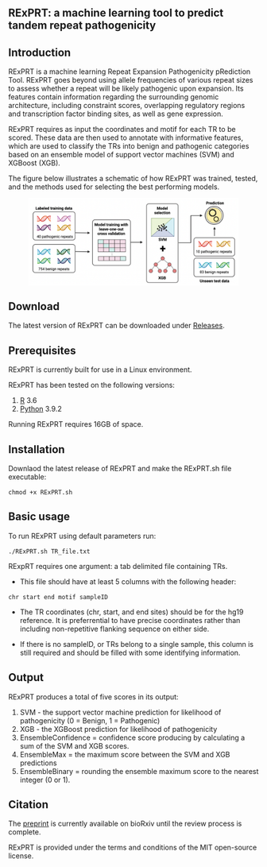 ## RExPRT: a machine learning tool to predict tandem repeat pathogenicity

## Introduction

RExPRT is a machine learning Repeat Expansion Pathogenicity pRediction Tool. RExPRT goes beyond using allele frequencies of various repeat sizes to assess whether a repeat will be likely pathogenic upon expansion. Its features contain information regarding the surrounding genomic architecture, including constraint scores, overlapping regulatory regions and transcription factor binding sites, as well as gene expression. 

RExPRT requires as input the coordinates and motif for each TR to be scored. These data are then used to annotate with informative features, which are used to classify the TRs into benign and pathogenic categories based on an ensemble model of support vector machines (SVM) and XGBoost (XGB). 

The figure below illustrates a schematic of how RExPRT was trained, tested, and the methods used for selecting the best performing models.

<figure>
  <p align="center">
  <img src="Figures/Fig1.png" width="700" align="center">
  </p>
</figure>


## Download

The latest version of RExPRT can be downloaded under [Releases](https://github.com/ZuchnerLab/RExPRT/releases).


## Prerequisites

RExPRT is currently built for use in a Linux environment. 

RExPRT has been tested on the following versions:
1. [R](https://www.r-project.org) 3.6
2. [Python](https://www.python.org/downloads/) 3.9.2

Running RExPRT requires 16GB of space.


## Installation

Downlaod the latest release of RExPRT and make the RExPRT.sh file executable:

```
chmod +x RExPRT.sh
```


## Basic usage

To run RExPRT using default parameters run:

```
./RExPRT.sh TR_file.txt
```

RExpRT requires one argument: a tab delimited file containing TRs. 

* This file should have at least 5 columns with the following header:

```
chr start end motif sampleID
```

* The TR coordinates (chr, start, and end sites) should be for the hg19 reference. It is preferrential to have precise coordinates rather than including non-repetitive flanking sequence on either side.

* If there is no sampleID, or TRs belong to a single sample, this column is still required and should be filled with some identifying information. 


## Output
RExPRT produces a total of five scores in its output:
1. SVM - the support vector machine prediction for likelihood of pathogenicity (0 = Benign, 1 = Pathogenic)
2. XGB - the XGBoost prediction for likelihood of pathogenicity
3. EnsembleConfidence = confidence score producing by calculating a sum of the SVM and XGB scores.
5. EnsembleMax = the maximum score between the SVM and XGB predictions
4. EnsembleBinary = rounding the ensemble maximum score to the nearest integer (0 or 1).


## Citation
The [preprint](https://www.biorxiv.org/content/10.1101/2023.03.22.533484v1) is currently available on bioRxiv until the review process is complete. 

RExPRT is provided under the terms and conditions of the MIT open-source license. 
